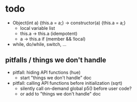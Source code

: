 # todo

- Object(int a) {this.a = a;} -> constructor(a) {this.a = a;}
    - local variable list
    - this.a -> this.a (idempotent)
    - a -> this.a if (member && !local)
- while, do/while, switch, ...

## pitfalls / things we don't handle

- pitfall: hiding API functions (hue)
    - start "things we don't handle" doc
- pitfall: calling API functions before initialization (sqrt)
    - silently call on-demand global p5() before user code?
    - or add to "things we don't handle" doc

